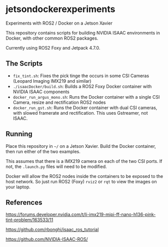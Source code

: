 # jetsondockerexperiments
Experiments with ROS2 / Docker on a Jetson Xavier

This repository contains scripts for building NVIDIA ISAAC environments
in Docker, with other common ROS2 packages.

Currently using ROS2 Foxy and Jetpack 4.7.0.

## The Scripts
- ``fix_tint.sh``: Fixes the pick tinge the occurs in some CSI Cameras (Leopard Imaging IMX219 and similar)
- ``./isaacDocker/build.sh``: Builds a ROS2 Foxy Docker container with NVIDIA ISAAC components
- ``docker_run_argus_mono.sh``: Runs the Docker container with a single CSI Camera, resize and rectification ROS2 nodes
- ``docker_run_gst.sh``: Runs the Docker container with dual CSI cameras, with slowed framerate and rectification. This uses Gstreamer, not ISAAC.

## Running

Place this repository in ``~/`` on a Jetson Xavier. Build the Docker container, then run either of the two examples.

This assumes that there is a IMX219 camera on each of the two CSI ports. If not, the ``.launch.py`` files will need to be modified.

Docker will allow the ROS2 nodes inside the containers to be exposed to the host network. So just run ROS2 (Foxy) ``rviz2`` or ``rqt`` to view the images on your laptop.

## References

https://forums.developer.nvidia.com/t/li-imx219-mipi-ff-nano-h136-pink-tint-problem/163533/11

https://github.com/rbonghi/isaac_ros_tutorial

https://github.com/NVIDIA-ISAAC-ROS/
